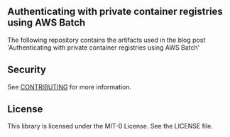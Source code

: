 ## Authenticating with private container registries using AWS Batch

The following repository contains the artifacts used in the blog post 'Authenticating with private container registries using AWS Batch'

## Security

See [CONTRIBUTING](CONTRIBUTING.md#security-issue-notifications) for more information.

## License

This library is licensed under the MIT-0 License. See the LICENSE file.

